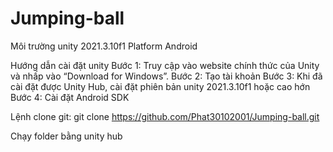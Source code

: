# Jumping-ball
Môi trường unity 2021.3.10f1
Platform Android

Hướng dẫn cài đặt unity
Bước 1: Truy cập vào website chính thức của Unity và nhấp vào “Download for Windows”.
Bước 2: Tạo tài khoản
Bước 3: Khi đã cài đặt được Unity Hub, cài đặt phiên bản unity 2021.3.10f1 hoặc cao hớn
Bước 4: Cài đặt Android SDK

Lệnh clone git:
git clone https://github.com/Phat30102001/Jumping-ball.git

Chạy folder bằng unity hub
